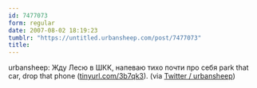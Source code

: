 ```yaml
---
id: 7477073
form: regular
date: 2007-08-02 18:19:23
tumblr: "https://untitled.urbansheep.com/post/7477073"
title:
---
```


<p>urbansheep: Жду Лесю в ШКК, напеваю тихо почти про себя park that car, drop that phone (<a href="http://tinyurl.com/3b7qk3">tinyurl.com/3b7qk3</a>). (via <a href="http://twitter.com/urbansheep/statuses/182597882">Twitter / urbansheep</a>)</p>

